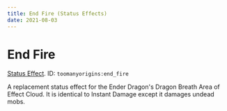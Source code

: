 ```yaml
---
title: End Fire (Status Effects)
date: 2021-08-03
---
```

# End Fire

[Status Effect](../misc/effects.md). ID: `toomanyorigins:end_fire`

A replacement status effect for the Ender Dragon's Dragon Breath Area of Effect Cloud. It is identical to Instant Damage except it damages undead mobs.
